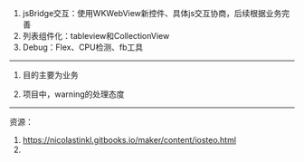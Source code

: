 1. jsBridge交互：使用WKWebView新控件、具体js交互协商，后续根据业务完善
2. 列表组件化：tableview和CollectionView
3. Debug：Flex、CPU检测、fb工具

	
	
---

1. 目的主要为业务


2. 项目中，warning的处理态度


---


资源：

1. https://nicolastinkl.gitbooks.io/maker/content/iosteo.html
2. 